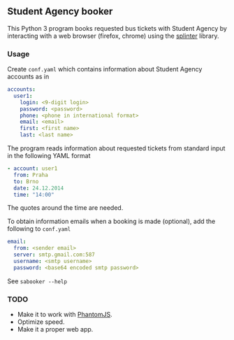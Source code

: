 ## Student Agency booker ##

This Python 3 program books requested bus tickets with Student Agency by interacting with a web browser (firefox, chrome) using the [splinter](https://github.com/cobrateam/splinter) library.

### Usage ###

Create `conf.yaml` which contains information about Student Agency accounts as in

```yaml
accounts:
  user1:
    login: <9-digit login>
    password: <password>
    phone: <phone in international format>
    email: <email>
    first: <first name>
    last: <last name>
```

The program reads information about requested tickets from standard input in the following YAML format

```yaml
- account: user1
  from: Praha
  to: Brno
  date: 24.12.2014
  time: "14:00"
```

The quotes around the time are needed.

To obtain information emails when a booking is made (optional), add the following to `conf.yaml`

```yaml
email:
  from: <sender email>
  server: smtp.gmail.com:587
  username: <smtp username>
  password: <base64 encoded smtp password>
```

See `sabooker --help`

### TODO ###

- Make it to work with [PhantomJS](http://phantomjs.org).
- Optimize speed.
- Make it a proper web app.